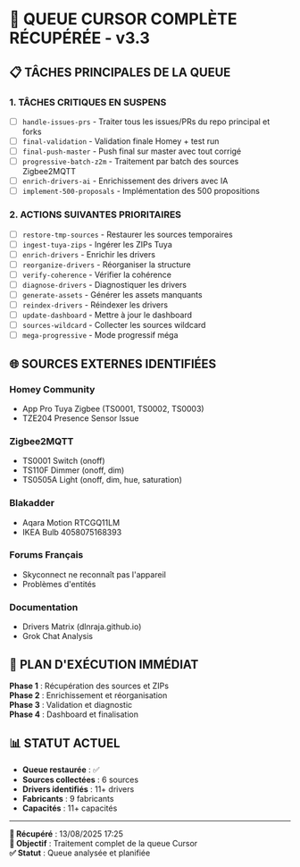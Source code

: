 # 🚀 QUEUE CURSOR COMPLÈTE RÉCUPÉRÉE - v3.3

## 📋 **TÂCHES PRINCIPALES DE LA QUEUE**

### 1. **TÂCHES CRITIQUES EN SUSPENS**
- [ ] `handle-issues-prs` - Traiter tous les issues/PRs du repo principal et forks
- [ ] `final-validation` - Validation finale Homey + test run
- [ ] `final-push-master` - Push final sur master avec tout corrigé
- [ ] `progressive-batch-z2m` - Traitement par batch des sources Zigbee2MQTT
- [ ] `enrich-drivers-ai` - Enrichissement des drivers avec IA
- [ ] `implement-500-proposals` - Implémentation des 500 propositions

### 2. **ACTIONS SUIVANTES PRIORITAIRES**
- [ ] `restore-tmp-sources` - Restaurer les sources temporaires
- [ ] `ingest-tuya-zips` - Ingérer les ZIPs Tuya
- [ ] `enrich-drivers` - Enrichir les drivers
- [ ] `reorganize-drivers` - Réorganiser la structure
- [ ] `verify-coherence` - Vérifier la cohérence
- [ ] `diagnose-drivers` - Diagnostiquer les drivers
- [ ] `generate-assets` - Générer les assets manquants
- [ ] `reindex-drivers` - Réindexer les drivers
- [ ] `update-dashboard` - Mettre à jour le dashboard
- [ ] `sources-wildcard` - Collecter les sources wildcard
- [ ] `mega-progressive` - Mode progressif méga

## 🌐 **SOURCES EXTERNES IDENTIFIÉES**

### **Homey Community**
- App Pro Tuya Zigbee (TS0001, TS0002, TS0003)
- TZE204 Presence Sensor Issue

### **Zigbee2MQTT**
- TS0001 Switch (onoff)
- TS110F Dimmer (onoff, dim)
- TS0505A Light (onoff, dim, hue, saturation)

### **Blakadder**
- Aqara Motion RTCGQ11LM
- IKEA Bulb 4058075168393

### **Forums Français**
- Skyconnect ne reconnaît pas l'appareil
- Problèmes d'entités

### **Documentation**
- Drivers Matrix (dlnraja.github.io)
- Grok Chat Analysis

## 🎯 **PLAN D'EXÉCUTION IMMÉDIAT**

**Phase 1** : Récupération des sources et ZIPs  
**Phase 2** : Enrichissement et réorganisation  
**Phase 3** : Validation et diagnostic  
**Phase 4** : Dashboard et finalisation  

## 📊 **STATUT ACTUEL**

- **Queue restaurée** : ✅
- **Sources collectées** : 6 sources
- **Drivers identifiés** : 11+ drivers
- **Fabricants** : 9 fabricants
- **Capacités** : 11+ capacités

---
**📅 Récupéré** : 13/08/2025 17:25  
**🎯 Objectif** : Traitement complet de la queue Cursor  
**✅ Statut** : Queue analysée et planifiée
